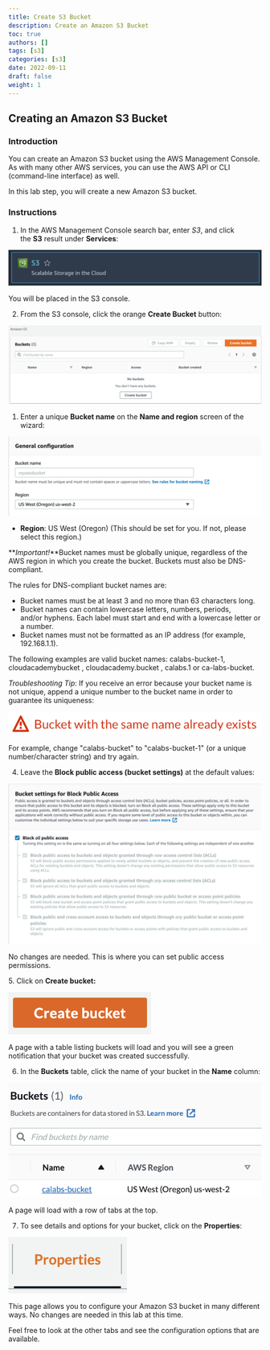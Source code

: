 ```yaml
---
title: Create S3 Bucket
description: Create an Amazon S3 Bucket
toc: true
authors: []
tags: [s3]
categories: [s3]
date: 2022-09-11
draft: false
weight: 1
---
```


## Creating an Amazon S3 Bucket

### Introduction

You can create an Amazon S3 bucket using the AWS Management Console. As with many other AWS services, you can use the AWS API or CLI (command-line interface) as well.

In this lab step, you will create a new Amazon S3 bucket.

### Instructions

1. In the AWS Management Console search bar, enter _S3_, and click the **S3** result under **Services**:

![alt](./img/01.png)

You will be placed in the S3 console.

2. From the S3 console, click the orange **Create Bucket** button:

![alt](./img/buckets.png)

1. Enter a unique **Bucket name** on the **Name and region** screen of the wizard:

![alt](./img/blobid0-49c0e67d-62ee-4e8c-8585-239193b5f81e.png)

* **Region**: US West (Oregon) (This should be set for you. If not, please select this region.)

**_Important!_**Bucket names must be globally unique, regardless of the AWS region in which you create the bucket. Buckets must also be DNS-compliant.

The rules for DNS-compliant bucket names are:

* Bucket names must be at least 3 and no more than 63 characters long.
* Bucket names can contain lowercase letters, numbers, periods, and/or hyphens. Each label must start and end with a lowercase letter or a number.
* Bucket names must not be formatted as an IP address (for example, 192.168.1.1).

The following examples are valid bucket names: calabs-bucket-1, cloudacademybucket , cloudacademy.bucket , calabs.1 or ca-labs-bucket.

_Troubleshooting Tip_: If you receive an error because your bucket name is not unique, append a unique number to the bucket name in order to guarantee its uniqueness:

![alt](./img/image-e4e4ddd3-cb2d-45a3-8fc1-02d7cea49ecf.png)

For example, change "calabs-bucket" to "calabs-bucket-1" (or a unique number/character string) and try again.

4. Leave the **Block public access (bucket settings)** at the default values:

![alt](./img/blobid0-76f03294-d671-4266-a497-e310bfc8c8fc.png)

No changes are needed. This is where you can set public access permissions.

5. Click on **Create bucket:**

![alt](./img/image-20220228115141-2-3bac12a1-3fb8-4b27-8e75-b6a2ea93b730.png)

A page with a table listing buckets will load and you will see a green notification that your bucket was created successfully.

6. In the **Buckets** table, click the name of your bucket in the **Name** column:

![alt](./img/image-20220228115536-3-5843c7d0-1088-4ba1-bf8d-2663810ca62b.png)

A page will load with a row of tabs at the top.

7. To see details and options for your bucket, click on the **Properties**:

![alt](./img/image-20220228115611-4-de3d80bb-7e11-4003-bfd0-a59d3f95f76b.png)

This page allows you to configure your Amazon S3 bucket in many different ways. No changes are needed in this lab at this time.

Feel free to look at the other tabs and see the configuration options that are available.
